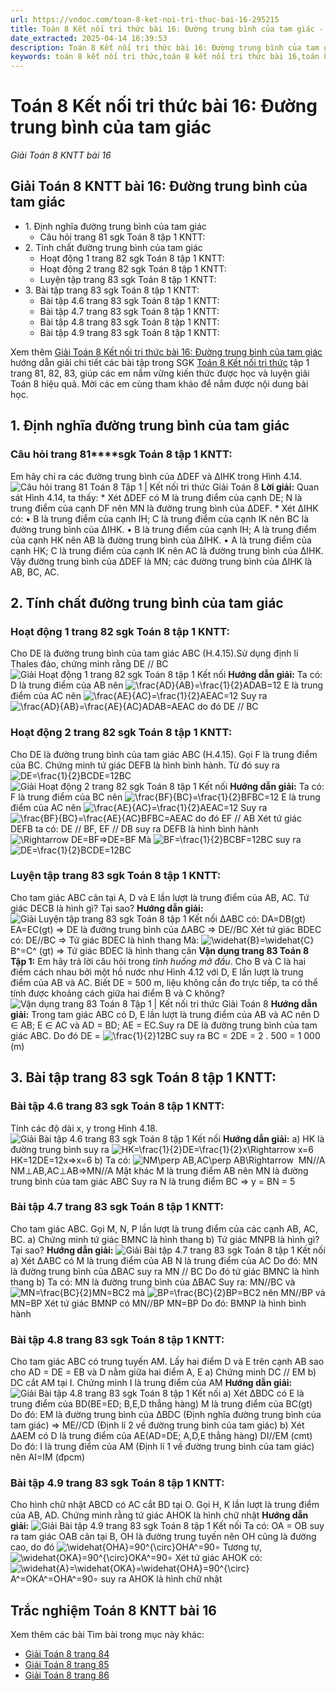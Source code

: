 ```yaml
---
url: https://vndoc.com/toan-8-ket-noi-tri-thuc-bai-16-295215
title: Toán 8 Kết nối tri thức bài 16: Đường trung bình của tam giác - Giải Toán 8 KNTT bài 16 - VnDoc.com
date_extracted: 2025-04-14 16:39:53
description: Toán 8 Kết nối tri thức bài 16: Đường trung bình của tam giác được VnDoc biên soạn lời giải nhằm giúp các em nắm được nội dung bài Đường trung bình của tam giác, Toán 8 sách Kết nối tri thức. Mời các em tham khảo lời giải
keywords: toán 8 kết nối tri thức,toán 8 kết nối tri thức bài 16,toán 8 kết nối tri thức bài Đường trung bình của tam giác,toán lớp 8 kết nối tri thức,giải toán 8 kết nối tri thức,toán 8 kết nối tri thức với cuộc sống,toán 8 Đường trung bình của tam giác,toán 8,toán 8 kntt,giải toán 8 kntt,giải toán 8 kntt bài 16,bài 16 đường trung bình của tam giác,toán lớp 8 bài 16 đường trung bình của tam giác,toán 8 bài 16,toán lớp 8 bài 16,toán 8 bài 16 đường trung bình của tam giác
---
```


# Toán 8 Kết nối tri thức bài 16: Đường trung bình của tam giác
 _Giải Toán 8 KNTT bài 16_
## Giải Toán 8 KNTT bài 16: Đường trung bình của tam giác
  * 1\. Định nghĩa đường trung bình của tam giác
    * Câu hỏi trang 81 sgk Toán 8 tập 1 KNTT:
  * 2\. Tính chất đường trung bình của tam giác
    * Hoạt động 1 trang 82 sgk Toán 8 tập 1 KNTT: 
    * Hoạt động 2 trang 82 sgk Toán 8 tập 1 KNTT: 
    * Luyện tập trang 83 sgk Toán 8 tập 1 KNTT: 
  * 3\. Bài tập trang 83 sgk Toán 8 tập 1 KNTT:
    * Bài tập 4.6 trang 83 sgk Toán 8 tập 1 KNTT: 
    * Bài tập 4.7 trang 83 sgk Toán 8 tập 1 KNTT: 
    * Bài tập 4.8 trang 83 sgk Toán 8 tập 1 KNTT: 
    * Bài tập 4.9 trang 83 sgk Toán 8 tập 1 KNTT: 

Xem thêm
[Giải Toán 8 Kết nối tri thức bài 16: Đường trung bình của tam giác](<https://vndoc.com/toan-8-ket-noi-tri-thuc-bai-16-295215>) hướng dẫn giải chi tiết các bài tập trong SGK [Toán 8 Kết nối tri thức](<https://vndoc.com/toan-8-ket-noi-tri-thuc>) tập 1 trang 81, 82, 83, giúp các em nắm vững kiến thức được học và luyện giải Toán 8 hiệu quả. Mời các em cùng tham khảo để nắm được nội dung bài học.
## 1\. Định nghĩa đường trung bình của tam giác
### **Câu hỏi trang 81****sgk Toán 8 tập 1 KNTT:**
Em hãy chỉ ra các đường trung bình của ∆DEF và ∆IHK trong Hình 4.14.
![Câu hỏi trang 81 Toán 8 Tập 1 | Kết nối tri thức Giải Toán 8](https://i.vdoc.vn/data/image/2023/11/14/cau-hoi-trang-81-toan-8-tap-1.png)
**Lời giải:**
Quan sát Hình 4.14, ta thấy:
\* Xét ∆DEF có M là trung điểm của cạnh DE; N là trung điểm của cạnh DF nên MN là đường trung bình của ∆DEF.
\* Xét ∆IHK có:
• B là trung điểm của cạnh IH; C là trung điểm của cạnh IK nên BC là đường trung bình của ∆IHK.
• B là trung điểm của cạnh IH; A là trung điểm của cạnh HK nên AB là đường trung bình của ∆IHK.
• A là trung điểm của cạnh HK; C là trung điểm của cạnh IK nên AC là đường trung bình của ∆IHK.
Vậy đường trung bình của ∆DEF là MN; các đường trung bình của ∆IHK là AB, BC, AC.
## 2\. Tính chất đường trung bình của tam giác
### **Hoạt động 1 trang 82 sgk Toán 8 tập 1 KNTT:**
Cho DE là đường trung bình của tam giác ABC \(H.4.15\).Sử dụng định lí Thales đảo, chứng minh rằng DE // BC
![Giải Hoạt động 1 trang 82 sgk Toán 8 tập 1 Kết nối](https://i.vdoc.vn/data/image/2023/04/24/anh-1-1.png)
**Hướng dẫn giải:**
Ta có: D là trung điểm của AB nên ![\\frac{AD}{AB}=\\frac{1}{2}](https://i.vdoc.vn/data/image/blank.png)ADAB=12
E là trung điểm của AC nên ![\\frac{AE}{AC}=\\frac{1}{2}](https://i.vdoc.vn/data/image/blank.png)AEAC=12
Suy ra ![\\frac{AD}{AB}=\\frac{AE}{AC}](https://i.vdoc.vn/data/image/blank.png)ADAB=AEAC do đó DE // BC
### **Hoạt động 2 trang 82 sgk Toán 8 tập 1 KNTT:**
Cho DE là đường trung bình của tam giác ABC \(H.4.15\). Gọi F là trung điểm của BC. Chứng minh tứ giác DEFB là hình bình hành. Từ đó suy ra ![DE=\\frac{1}{2}BC](https://i.vdoc.vn/data/image/blank.png)DE=12BC
![Giải Hoạt động 2 trang 82 sgk Toán 8 tập 1 Kết nối](https://i.vdoc.vn/data/image/2023/04/24/anh-1-2.png)
**Hướng dẫn giải:**
Ta có: F là trung điểm của BC nên ![\\frac{BF}{BC}=\\frac{1}{2}](https://i.vdoc.vn/data/image/blank.png)BFBC=12
E là trung điểm của AC nên ![\\frac{AE}{AC}=\\frac{1}{2}](https://i.vdoc.vn/data/image/blank.png)AEAC=12
Suy ra ![\\frac{BF}{BC}=\\frac{AE}{AC}](https://i.vdoc.vn/data/image/blank.png)BFBC=AEAC do đó EF // AB
Xét tứ giác DEFB ta có: DE // BF, EF // DB suy ra DEFB là hình bình hành ![\\Rightarrow DE=BF](https://i.vdoc.vn/data/image/blank.png)⇒DE=BF
Mà ![BF=\\frac{1}{2}BC](https://i.vdoc.vn/data/image/blank.png)BF=12BC suy ra ![DE=\\frac{1}{2}BC](https://i.vdoc.vn/data/image/blank.png)DE=12BC
### **Luyện tập trang 83 sgk Toán 8 tập 1 KNTT:**
Cho tam giác ABC cân tại A, D và E lần lượt là trung điểm của AB, AC. Tứ giác DECB là hình gì? Tại sao?
**Hướng dẫn giải:**
![Giải Luyện tập trang 83 sgk Toán 8 tập 1 Kết nối](https://i.vdoc.vn/data/image/2023/04/24/anh-1-3.png)
ΔABC có: DA=DB\(gt\)
EA=EC\(gt\)
=> DE là đường trung bình của ΔABC
=> DE//BC
Xét tứ giác BDEC có: DE//BC
=> Tứ giác BDEC là hình thang
Mà: ![\\widehat{B}=\\widehat{C}](https://i.vdoc.vn/data/image/blank.png)B^=C^ \(gt\)
=> Tứ giác BDEC là hình thang cân
**Vận dụng trang 83 Toán 8 Tập 1:** Em hãy trả lời câu hỏi trong _tình_ _huống mở đầu_.
Cho B và C là hai điểm cách nhau bởi một hồ nước như Hình 4.12 với D, E lần lượt là trung điểm của AB và AC. Biết DE = 500 m, liệu không cần đo trực tiếp, ta có thể tính được khoảng cách giữa hai điểm B và C không?
![Vận dụng trang 83 Toán 8 Tập 1 | Kết nối tri thức Giải Toán 8](https://i.vdoc.vn/data/image/2023/11/14/van-dung-trang-83-toan-8-tap-1.png)
**Hướng dẫn giải:**
Trong tam giác ABC có D, E lần lượt là trung điểm của AB và AC nên D ∈ AB; E ∈ AC và AD = BD; AE = EC.Suy ra DE là đường trung bình của tam giác ABC.
Do đó DE = ![\\frac{1}{2}](https://i.vdoc.vn/data/image/blank.png)12BC suy ra BC = 2DE = 2 . 500 = 1 000 \(m\)
## 3\. Bài tập trang 83 sgk Toán 8 tập 1 KNTT:
### **Bài tập 4.6 trang 83 sgk Toán 8 tập 1 KNTT:**
Tính các độ dài x, y trong Hình 4.18.
![Giải Bài tập 4.6 trang 83 sgk Toán 8 tập 1 Kết nối](https://i.vdoc.vn/data/image/2023/04/24/anh-1-4.png)
**Hướng dẫn giải:**
a\) HK là đường trung bình suy ra ![HK=\\frac{1}{2}DE=\\frac{1}{2}x\\Rightarrow x=6](https://i.vdoc.vn/data/image/blank.png)HK=12DE=12x⇒x=6
b\) Ta có: ![NM\\perp AB,AC\\perp AB\\Rightarrow  MN//A](https://i.vdoc.vn/data/image/blank.png)NM⊥AB,AC⊥AB⇒MN//A
Mặt khác M là trung điểm AB nên MN là đường trung bình của tam giác ABC
Suy ra N là trung điểm BC ⇒ y = BN = 5
### **Bài tập 4.7 trang 83 sgk Toán 8 tập 1 KNTT:**
Cho tam giác ABC. Gọi M, N, P lần lượt là trung điểm của các cạnh AB, AC, BC.
a\) Chứng minh tứ giác BMNC là hình thang
b\) Tứ giác MNPB là hình gì? Tại sao?
**Hướng dẫn giải:**
![Giải Bài tập 4.7 trang 83 sgk Toán 8 tập 1 Kết nối](https://i.vdoc.vn/data/image/2023/04/24/anh-1-5.png)
a\) Xét ΔABC có
M là trung điểm của AB
N là trung điểm của AC
Do đó: MN là đường trung bình của ΔBAC
suy ra MN // BC
Do đó tứ giác BMNC là hình thang
b\) Ta có: MN là đường trung bình của ΔBAC
Suy ra: MN//BC và ![MN=\\frac{BC}{2}](https://i.vdoc.vn/data/image/blank.png)MN=BC2
mà ![BP=\\frac{BC}{2}](https://i.vdoc.vn/data/image/blank.png)BP=BC2
nên MN//BP và MN=BP
Xét tứ giác BMNP có
MN//BP
MN=BP
Do đó: BMNP là hình bình hành
### **Bài tập 4.8 trang 83 sgk Toán 8 tập 1 KNTT:**
Cho tam giác ABC có trung tuyến AM. Lấy hai điểm D và E trên cạnh AB sao cho AD = DE = EB và D nằm giữa hai điểm A, E
a\) Chứng minh DC // EM
b\) DC cắt AM tại I. Chứng minh I là trung điểm của AM
**Hướng dẫn giải:**
![Giải Bài tập 4.8 trang 83 sgk Toán 8 tập 1 Kết nối](https://i.vdoc.vn/data/image/2023/04/24/anh-1-6.png)
a\) Xét ΔBDC có
E là trung điểm của BD\(BE=ED; B,E,D thẳng hàng\)
M là trung điểm của BC\(gt\)
Do đó: EM là đường trung bình của ΔBDC \(Định nghĩa đường trung bình của tam giác\)
⇒ ME//CD \(Định lí 2 về đường trung bình của tam giác\)
b\) Xét ΔAEM có
D là trung điểm của AE\(AD=DE; A,D,E thẳng hàng\)
DI//EM \(cmt\)
Do đó: I là trung điểm của AM \(Định lí 1 về đường trung bình của tam giác\)
nên AI=IM \(đpcm\)
### **Bài tập 4.9 trang 83 sgk Toán 8 tập 1 KNTT:**
Cho hình chữ nhật ABCD có AC cắt BD tại O. Gọi H, K lần lượt là trung điểm của AB, AD. Chứng minh rằng tứ giác AHOK là hình chữ nhật
**Hướng dẫn giải:**
![Giải Bài tập 4.9 trang 83 sgk Toán 8 tập 1 Kết nối](https://i.vdoc.vn/data/image/2023/04/24/anh-1-7.png)
Ta có: OA = OB suy ra tam giác OAB cân tại B, OH là đường trung tuyến nên OH cũng là đường cao, do đó ![\\widehat{OHA}=90^{\\circ}](https://i.vdoc.vn/data/image/blank.png)OHA^=90∘
Tương tự, ![\\widehat{OKA}=90^{\\circ}](https://i.vdoc.vn/data/image/blank.png)OKA^=90∘
Xét tứ giác AHOK có: ![\\widehat{A}=\\widehat{OKA}=\\widehat{OHA}=90^{\\circ}](https://i.vdoc.vn/data/image/blank.png)A^=OKA^=OHA^=90∘ suy ra AHOK là hình chữ nhật
## Trắc nghiệm Toán 8 KNTT bài 16
Xem thêm các bài Tìm bài trong mục này khác:
  * [Giải Toán 8 trang 84](</giai-toan-8-trang-84-tap-1-ket-noi-tri-thuc-330439>)
  * [Giải Toán 8 trang 85 ](</giai-toan-8-trang-85-tap-1-ket-noi-tri-thuc-330472>)
  * [Giải Toán 8 trang 86 ](</giai-toan-8-trang-86-tap-1-ket-noi-tri-thuc-330474>)

